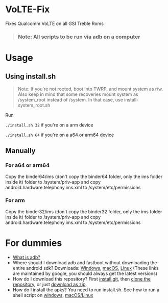 # VoLTE-Fix
Fixes Qualcomm VoLTE on all GSI Treble Roms

> ### Note: All scripts to be run via adb on a computer

# Usage
## Using install.sh
> Note: If you're not rooted, boot into TWRP, and mount system as r/w. Also keep in mind that some recoveries mount system as /system_root instead of /system. In that case, use install-system_root.sh

Run

``./install.sh 32`` if you're on a arm device

``./install.sh 64`` if you're on a a64 or arm64 device

## Manually
### For a64 or arm64
Copy the binder64/ims (don't copy the binder64 folder, only the ims folder inside it) folder to /system/priv-app and copy android.hardware.telephony.ims.xml to /system/etc/permissions

### For arm
Copy the binder32/ims (don't copy the binder32 folder, only the ims folder inside it) folder to /system/priv-app and copy android.hardware.telephony.ims.xml to /system/etc/permissions

# For dummies

- [What is adb?](https://www.xda-developers.com/what-is-adb/)
- Where should I download adb and fastboot without downloading the entire android sdk? Downloads: [Windows](https://dl.google.com/android/repository/platform-tools-latest-windows.zip), [macOS](https://dl.google.com/android/repository/platform-tools-latest-darwin.zip), [Linux](https://dl.google.com/android/repository/platform-tools-latest-linux.zip) (These links are maintained by google, you should always get the latest versions)
- How do I download this repository? First [install git](https://phoenixnap.com/kb/how-to-install-git-windows), then [clone the repository](https://help.github.com/en/github/creating-cloning-and-archiving-repositories/cloning-a-repository), or just [download as zip](https://stackoverflow.com/a/2751270).
- How do I install the apks? You need to run install.sh. See how to run a shell script on [windows](https://www.thewindowsclub.com/how-to-run-sh-or-shell-script-file-in-windows-10), [macOS/Linux](https://askubuntu.com/a/38670) 
